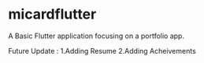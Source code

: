 # micardflutter

A Basic Flutter application focusing on a portfolio app.

Future Update :
1.Adding Resume 
2.Adding Acheivements
 
